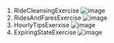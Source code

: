 1. RideCleansingExercise
![image](https://github.com/user-attachments/assets/45165dd8-ebc3-43ca-89ad-5d9d9cd54e19)
2. RidesAndFaresExercise
![image](https://github.com/user-attachments/assets/98f4ef41-37e0-4497-b936-a9cfb885e747)
3. HourlyTipsExerxise
![image](https://github.com/user-attachments/assets/ba6b8b20-b822-4a7f-a3e8-79039fe373c0)
4. ExpiringStateExercise
![image](https://github.com/user-attachments/assets/a333571b-bd20-4ed2-b8fa-68b4438cf6f8)
